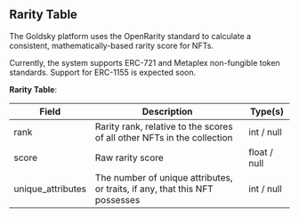 ## Rarity Table

The Goldsky platform uses the OpenRarity standard to calculate a consistent, mathematically-based rarity score for NFTs.

Currently, the system supports ERC-721 and Metaplex non-fungible token standards. Support for ERC-1155 is expected soon.

**Rarity Table**:

Field | Description | Type(s)
--- | --- | ---
rank | Rarity rank, relative to the scores of all other NFTs in the collection | int / null
score | Raw rarity score | float / null
unique_attributes | The number of unique attributes, or traits, if any, that this NFT possesses | int / null